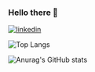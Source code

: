### Hello there 👋


[![linkedin](https://img.shields.io/badge/LinkedIn-0077B5?style=for-the-badge&logo=linkedin&logoColor=white)][2]


![Top Langs](https://github-readme-stats.vercel.app/api/top-langs/?username=joaogabrielferr&hide=jupyter%20notebook&show_icons=true&theme=radical)


![Anurag's GitHub stats](https://github-readme-stats.vercel.app/api?username=joaogabrielferr&show_icons=true&theme=radical)

<!--
**joaogabrielferr/joaogabrielferr** is a ✨ _special_ ✨ repository because its `README.md` (this file) appears on your GitHub profile.

Here are some ideas to get you started:

- 🔭 I’m currently working on ...
- 🌱 I’m currently learning ...
- 👯 I’m looking to collaborate on ...
- 🤔 I’m looking for help with ...
- 💬 Ask me about ...
- 📫 How to reach me: ...
- 😄 Pronouns: ...
- ⚡ Fun fact: ...
-->

[1]: http://www.github.com/joaogabrielferr
[2]: https://www.linkedin.com/in/joaogabrielferr
[3]: https://www.facebook.com/your_contact_info
